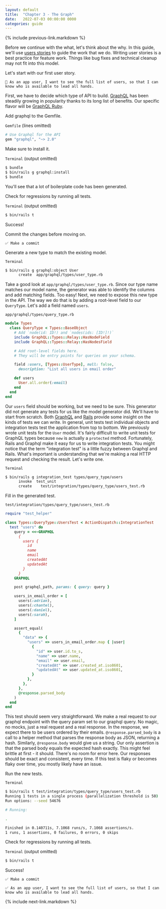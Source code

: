 ```yaml
---
layout: default
title:  "Chapter 3 - The Graph"
date:   2022-07-03 00:00:00 0000
categories: guide
---
```


{% include previous-link.markdown %}

Before we continue with the what, let's think about the why. In this guide, we'll use [users stories](https://en.wikipedia.org/wiki/User_story) to guide the work that we do. Writing user stories is a best practice for feature work. Things like bug fixes and technical cleanup may not fit into this model.

Let's start with our first user story.

```
📝 As an app user, I want to see the full list of users, so that I can know who is available to lead all hands.
```

First, we have to decide which type of API to build. [GraphQL](https://graphql.org/) has been steadily growing in popularity thanks to its long list of benefits. Our specific flavor will be [GraphQL Ruby](https://graphql-ruby.org/).

Add graphql to the Gemfile.

`Gemfile` (lines omitted)

```ruby
# Use Graphql for the API
gem "graphql", "~> 2.0"
```

Make sure to install it.

`Terminal` (output omitted)

```bash
$ bundle
$ bin/rails g graphql:install
$ bundle
```

You'll see that a lot of boilerplate code has been generated.

Check for regressions by running all tests.

`Terminal` (output omitted)

```bash
$ bin/rails t
```

Success!

Commit the changes before moving on.

```
✅ Make a commit
```

Generate a new type to match the existing model.

`Terminal`

```bash
$ bin/rails g graphql:object User
      create  app/graphql/types/user_type.rb
```

Take a good look at `app/graphql/types/user_type.rb`. Since our type name matches our model name, the generator was able to identify the columns and add matching fields. Too easy! Next, we need to expose this new type in the API. The way we do that is by adding a root-level field to our `QueryType`. Let's add a field named `users`.

`app/graphql/types/query_type.rb`

```ruby
module Types
  class QueryType < Types::BaseObject
    # Add `node(id: ID!) and `nodes(ids: [ID!]!)`
    include GraphQL::Types::Relay::HasNodeField
    include GraphQL::Types::Relay::HasNodesField

    # Add root-level fields here.
    # They will be entry points for queries on your schema.

    field :users, [Types::UserType], null: false,
      description: "List all users in email order"

    def users
      User.all.order(:email)
    end
  end
end
```

Our `users` field should be working, but we need to be sure. This generator did not generate any tests for us like the model generator did. We'll have to start from scratch. Both [GraphQL](https://graphql-ruby.org/testing/integration_tests.html) and [Rails](https://guides.rubyonrails.org/testing.html) provide some insight on the kinds of tests we can write. In general, unit tests test individual objects and integration tests test the application from top to bottom. We previously wrote unit tests for the `User` model. It's fairly difficult to write unit tests for GraphQL types because `new` is actually a `protected` method. Fortunately, Rails and Graphql make it easy for us to write integration tests. You might notice that the term "integration test" is a little fuzzy between Graphql and Rails. What's important is understanding that we're making a real HTTP request and checking the result. Let's write one.

`Terminal`

```bash
$ bin/rails g integration_test types/query_type/users
      invoke  test_unit
      create    test/integration/types/query_type/users_test.rb
```

Fill in the generated test.

`test/integration/types/query_type/users_test.rb`

```ruby
require "test_helper"

class Types::QueryType::UsersTest < ActionDispatch::IntegrationTest
  test "users" do
    query = <<~GRAPHQL
      {
        users {
          id
          name
          email
          createdAt
          updatedAt
        }
      }
    GRAPHQL

    post graphql_path, params: { query: query }

    users_in_email_order = [
      users(:adrian),
      users(:chantel),
      users(:daniel),
      users(:sarah),
    ]

    assert_equal(
      {
        "data" => {
          "users" => users_in_email_order.map { |user|
            {
              "id" => user.id.to_s,
              "name" => user.name,
              "email" => user.email,
              "createdAt" => user.created_at.iso8601,
              "updatedAt" => user.updated_at.iso8601,
            }
          },
        },
      },
      @response.parsed_body
    )
  end
end
```

This test should seem very straightforward. We make a real request to our graphql endpoint with the query param set to our graphql query. No magic, no mocks, just a real request and a real response. In the response, we expect there to be users ordered by their emails. `@response.parsed_body` is a call to a helper method that parses the response body as JSON, returning a hash. Similarly, `@response.body` would give us a string. Our only assertion is that the parsed body equals the expected hash exactly. This might feel brittle at first - it should. There's no room for error here. Our responses should be exact and consistent, every time. If this test is flaky or becomes flaky over time, you mostly likely have an issue.

Run the new tests.

`Terminal`

```bash
$ bin/rails t test/integration/types/query_type/users_test.rb
Running 1 tests in a single process (parallelization threshold is 50)
Run options: --seed 54676

# Running:

.

Finished in 0.140711s, 7.1068 runs/s, 7.1068 assertions/s.
1 runs, 1 assertions, 0 failures, 0 errors, 0 skips
```

Check for regressions by running all tests.

`Terminal` (output omitted)

```bash
$ bin/rails t
```

Success!

```
✅ Make a commit
```

```
✅ As an app user, I want to see the full list of users, so that I can know who is available to lead all hands.
```

{% include next-link.markdown %}
